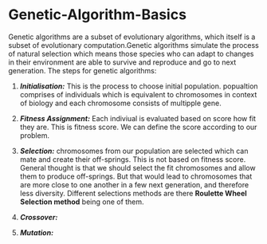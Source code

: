 # Genetic-Algorithm-Basics
Genetic algorithms are a subset of evolutionary algorithms, which itself is a subset of evolutionary computation.Genetic algorithms simulate the process of natural selection which means those species who can adapt to changes in their environment are able to survive and reproduce and go to next generation.
The steps for genetic algorithms:

1. ***Initialisation:*** This is the process to choose initial population. popualtion comprises of individuals which is equivalent to chromosomes in context of biology and each chromosome consists of multipple gene.

2. ***Fitness Assignment:*** Each indiviual is evaluated based on score how fit they are. This is fitness score. We can define the score according  to our problem.

3. ***Selection:*** chromosomes from our population are selected which can mate and create their off-springs. This is not based on fitness score.
General thought is that we should select the fit chromosomes and allow them to produce off-springs. But that would lead to chromosomes that are more close to one another in a few next generation, and therefore less diversity. Different selections methods are there **Roulette Wheel Selection method** being one of them.

4. ***Crossover:***

5. ***Mutation:***


